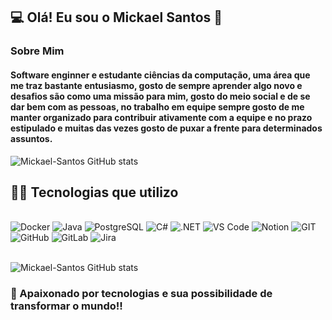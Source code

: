 
## 💻 Olá! Eu sou o Mickael Santos 👋

### Sobre Mim

#### Software enginner e estudante ciências da computação, uma área que me traz bastante entusiasmo, gosto de sempre aprender algo novo e desafios são como uma missão para mim, gosto do meio social e de se dar bem com as pessoas, no trabalho em equipe sempre gosto de me manter organizado para contribuir ativamente com a equipe e no prazo estipulado e muitas das vezes gosto de puxar a frente para determinados assuntos.

![Mickael-Santos GitHub stats](https://github-readme-stats.vercel.app/api?username=Mickael-Santos&theme=midnight-purple)

## 👨‍💻 Tecnologias que utilizo

<div style="display: inline_block"><br/>
    <img alt="Docker" src="https://img.shields.io/badge/Docker-2496ED?style=for-the-badge&logo=docker&logoColor=white" />
    <img alt="Java" src="https://github.com/matifali/logos/blob/main/docker.svg" />
    <img alt="PostgreSQL" src="https://img.shields.io/badge/PostgreSQL-316192?style=for-the-badge&logo=postgresql&logoColor=white" />
    <img alt="C#" src="https://img.shields.io/badge/C%23-239120?style=for-the-badge&logo=c-sharp&logoColor=white" />
    <img alt=".NET" src="https://img.shields.io/badge/.NET-5C2D91?style=for-the-badge&logo=.net&logoColor=white" />
    <img alt="VS Code" src="https://img.shields.io/badge/Visual_Studio_Code-0078D4?style=for-the-badge&logo=visual%20studio%20code&logoColor=white" />
    <img alt="Notion" src="https://img.shields.io/badge/Notion-000000?style=for-the-badge&logo=notion&logoColor=white" />
    <img alt="GIT" src="https://img.shields.io/badge/GIT-E44C30?style=for-the-badge&logo=git&logoColor=white" />
    <img alt="GitHub" src="https://img.shields.io/badge/GitHub-100000?style=for-the-badge&logo=github&logoColor=white" />
    <img alt="GitLab" src="https://img.shields.io/badge/GitLab-330F63?style=for-the-badge&logo=gitlab&logoColor=white" />
    <img alt="Jira" src="https://img.shields.io/badge/Jira-0052CC?style=for-the-badge&logo=Jira&logoColor=white" />
</div>

<div style="display: inline_block"><br/>

![Mickael-Santos GitHub stats](https://github-readme-stats.vercel.app/api/top-langs/?username=Mickael-Santos&theme=midnight-purple)

</div>

### 👾 Apaixonado por tecnologias e sua possibilidade de transformar o mundo!!
